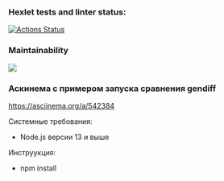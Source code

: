 ### Hexlet tests and linter status:
[![Actions Status](https://github.com/hvaheterduminvenn/frontend-project-46/workflows/hexlet-check/badge.svg)](https://github.com/hvaheterduminvenn/frontend-project-46/actions)

### Maintainability
<a href="https://codeclimate.com/github/hvaheterduminvenn/frontend-project-46/maintainability"><img src="https://api.codeclimate.com/v1/badges/65905ab5a648efefb593/maintainability" /></a>

### Аскинема с примером запуска сравнения gendiff
https://asciinema.org/a/542384

Системные требования:
- Node.js версии 13 и выше

Инструукция:
- npm install
